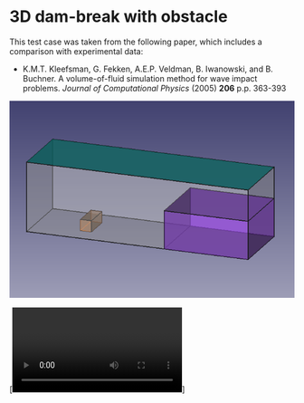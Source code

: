 # 3D dam-break with obstacle

This test case was taken from the following paper, which includes a comparison with experimental data:
- K.M.T. Kleefsman, G. Fekken, A.E.P. Veldman, B. Iwanowski, and B. Buchner. A volume-of-fluid simulation method for
wave impact problems. _Journal of Computational Physics_ (2005) **206** p.p. 363-393

![screenshot](geom.png)

[![Watch the video](result.mp4)]
